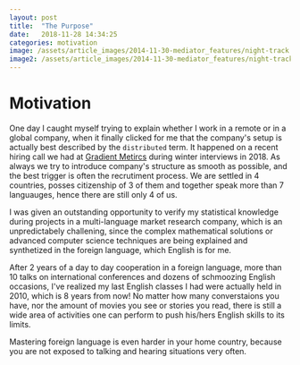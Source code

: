 ```yaml
---
layout: post
title:  "The Purpose"
date:   2018-11-28 14:34:25
categories: motivation
image: /assets/article_images/2014-11-30-mediator_features/night-track.JPG
image2: /assets/article_images/2014-11-30-mediator_features/night-track-mobile.JPG
---
```

# Motivation

One day I caught myself trying to explain whether I work in a remote or in a global company, when it finally clicked for me that
the company's setup is actually best described by the `distributed` term. It happened on a recent hiring call we had at [Gradient Metircs](http://gradientmetrics.com/)
during winter interviews in 2018. As always we try to introduce company's structure as smooth as possible, and the best trigger is often the recrutiment process.
We are settled in 4 countries, posses citizenship of 3 of them and together speak more than 7 languauges, hence there are still only 4 of us.

I was given an outstanding opportunity to verify my statistical knowledge during projects in a multi-language market research company, which is an unpredictabely challening, since the complex mathematical solutions or advanced computer science techniques are being explained and synthetized in the foreign language, which English is for me.

After 2 years of a day to day cooperation in a foreign language, more than 10 talks on international conferences and dozens of schmoozing English occasions, I've realized my last English classes I had were actually held in 2010, which is 8 years from now! No matter how many converstaions you have, nor the amount of movies you see or stories you read, there is still a wide area of activities one can perform to push his/hers English skills to its limits. 

Mastering foreign language is even harder in your home country, because you are not exposed to talking and hearing situations very often.